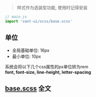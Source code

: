 > 样式作为选装型功能, 使用时记得安装
```js
// main.js
import 'vant-ui/scss/base.scss'
```

## 单位
- 全局基础单位: 16px 
- 最小单位: 10px 

系统会将以下几个css属性的px单位转为rem   
**font, font-size, line-height, letter-spacing**

## [base.scss](https://raw.githubusercontent.com/Moerj/vant-ui/master/scss/base.scss) 全文
<pre>
  <code class="language-css">
  </code>
</pre>

<script>
  $(function(){
    $.ajax({
      url:'https://raw.githubusercontent.com/Moerj/vant-ui/master/scss/base.scss',
      success: function (response) {
        var html = Prism.highlight(response, Prism.languages.css, 'css');
        $('.language-css').append(html)
      }
    })
  })
</script>